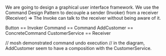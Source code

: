We are going to design a graphical user interface framework.
We use the Command Design Pattern to decouple a sender (Invoker) from a receiver (Receiver) => The Invoke can talk to the receiver without being aware of it.

Button == Invoker
Command == Command
AddCustomer == ConcreteCommand
CustomerService == Receiver

// mosh demonstrated command undo execution
// in the diagram, AddCustomer seem to have a composition with the CustomerService.
